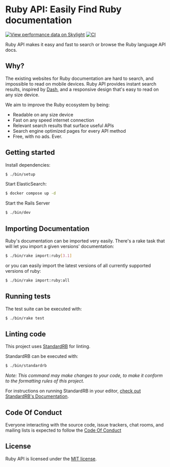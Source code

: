 # Ruby API: Easily Find Ruby documentation

[![View performance data on Skylight](https://badges.skylight.io/status/k1noEyWLdXuJ.svg)](https://oss.skylight.io/app/applications/k1noEyWLdXuJ)
[![CI](https://github.com/rubyapi/rubyapi/workflows/CI/badge.svg?branch=master)](https://github.com/rubyapi/rubyapi/actions?query=workflow%3ACI+branch%3Amaster)

Ruby API makes it easy and fast to search or browse the Ruby language API docs.

## Why?

The existing websites for Ruby documentation are hard to search, and impossible to read on mobile devices. Ruby API provides instant search results, inspired by [Dash](http://kapeli.com/dash), and a responsive design that's easy to read on any size device.

We aim to improve the Ruby ecosystem by being:

* Readable on any size device
* Fast on any speed internet connection
* Relevant search results that surface useful APIs
* Search engine optimized pages for every API method
* Free, with no ads. Ever.

## Getting started

Install dependencies:

```sh
$ ./bin/setup
```

Start ElasticSearch:

```sh
$ docker compose up -d
```

Start the Rails Server

```sh
$ ./bin/dev
```

## Importing Documentation

Ruby's documentation can be imported very easily. There's a rake task that will let you import a given versions' documentation:

```sh
$ ./bin/rake import:ruby[3.1]
```

or you can easily import the latest versions of all currently supported versions of ruby:

```sh
$ ./bin/rake import:ruby:all
```

## Running tests

The test suite can be executed with:

```sh
$ ./bin/rake test
```

## Linting code

This project uses [StandardRB](https://github.com/testdouble/standard) for linting.

StandardRB can be executed with:

```sh
$ ./bin/standardrb
```

_Note: This command may make changes to your code, to make it conform to the formatting rules of
this project._

For instructions on running StandardRB in your editor, [check out StandardRB's Documentation](https://github.com/testdouble/standard#how-do-i-run-standard-in-my-editor).

## Code Of Conduct

Everyone interacting with the source code, issue trackers, chat rooms, and mailing lists is expected to follow the [Code Of Conduct](https://github.com/rubyapi/rubyapi/blob/master/CODE_OF_CONDUCT.md)

## License

Ruby API is licensed under the [MIT license](https://github.com/rubyapi/rubyapi/blob/master/LICENSE.md).
